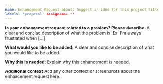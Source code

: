 ```yaml
---
name: Enhancement Request about: Suggest an idea for this project title: ''
labels: 'proposal' assignees: ''
---
```


<!--
WARNING: Prior to submitting an enhancement request, we ask that you create a discussion. If you have not yet 
created a discussion related to your request, please do so now: https://github.com/nginxinc/nginx-kubernetes-gateway/discussions/new?category=ideas
-->

**Is your enhancement request related to a problem? Please describe.**
A clear and concise description of what the problem is. Ex. I'm always frustrated when [...]

**What would you like to be added**:
A clear and concise description of what you would like to be added.

**Why this is needed**:
Explain why this enhancement is needed.

**Additional context**
Add any other context or screenshots about the enhancement request here.

<!--
NOTE: depending on the scope of the enhancement, you may be asked to use the Enhancement Proposal
process to document your work: https://github.com/nginxinc/nginx-kubernetes-gateway/blob/main/eps/README.md
-->
